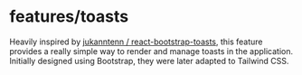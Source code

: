 # features/toasts <!-- omit in toc -->

Heavily inspired by [jukanntenn / react-bootstrap-toasts](https://github.com/jukanntenn/react-bootstrap-toasts/tree/main), this feature provides a really simple way to render and manage toasts in the application. Initially designed using Bootstrap, they were later adapted to Tailwind CSS.
